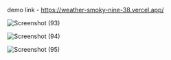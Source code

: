 
demo link - https://weather-smoky-nine-38.vercel.app/

![Screenshot (93)](https://github.com/RuchiAgrawal9186/CodeClause/assets/112552732/ae0e2047-7342-46b1-be75-3b85194338ce)

![Screenshot (94)](https://github.com/RuchiAgrawal9186/CodeClause/assets/112552732/881f7066-6fb5-4b1a-813f-d08add8ff605)

![Screenshot (95)](https://github.com/RuchiAgrawal9186/CodeClause/assets/112552732/09a13c08-5185-4b3a-aa11-0b8d0777ec09)